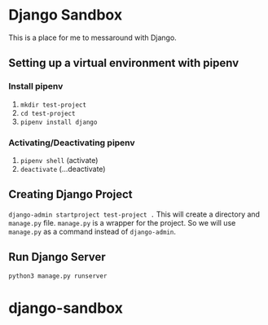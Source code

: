 # Django Sandbox

This is a place for me to messaround with Django.

## Setting up a virtual environment with **pipenv**

### Install pipenv

1. `mkdir test-project`
1. `cd test-project`
1. `pipenv install django`

### Activating/Deactivating pipenv

1. `pipenv shell` (activate)
1. `deactivate` (...deactivate)

## Creating Django Project

`django-admin startproject test-project .`
This will create a directory and `manage.py` file. `manage.py` is a wrapper for the project. So we will use `manage.py` as a command instead of `django-admin`.

## Run Django Server

`python3 manage.py runserver`
# django-sandbox
